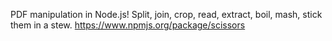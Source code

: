 
PDF manipulation in Node.js! Split, join, crop, read, extract, boil, mash, stick them in a stew. 
https://www.npmjs.org/package/scissors


